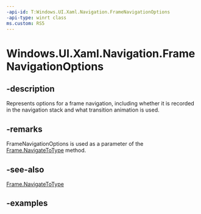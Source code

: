 ```yaml
---
-api-id: T:Windows.UI.Xaml.Navigation.FrameNavigationOptions
-api-type: winrt class
ms.custom: RS5
---
```


<!-- Class syntax.
public class FrameNavigationOptions 
-->

# Windows.UI.Xaml.Navigation.FrameNavigationOptions

## -description

Represents options for a frame navigation, including whether it is recorded in the navigation stack and what transition animation is used.

## -remarks

FrameNavigationOptions is used as a parameter of the [Frame.NavigateToType](../windows.ui.xaml.controls/frame_navigatetotype_853885036.md) method.

## -see-also

[Frame.NavigateToType](../windows.ui.xaml.controls/frame_navigatetotype_853885036.md)

## -examples

